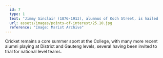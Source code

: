 ```yaml
---
  id: 7
  type: 1
  text: "Jimmy Sinclair (1876-1913), alumnus of Koch Street, is hailed as having put South African cricket ‘on the map’, having scored South Africa’s first three Test centuries. He was the first person, globally, to have scored a century and take five wickets in an innings in the same Test. Sinclair also represented South Africa in soccer and rugby."
  url: assets/images/points-of-interest/25.10.jpg
  reference: "Image: Marist Archive"
---
```

Cricket remains a core summer sport at the College, with many more recent alumni playing at District and Gauteng levels, several having been invited to trial for national level teams.
